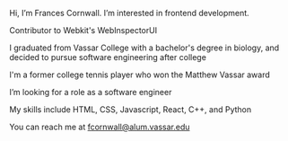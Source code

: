 Hi, I’m Frances Cornwall. I’m interested in frontend development.

Contributor to Webkit's WebInspectorUI

I graduated from Vassar College with a bachelor's degree in biology, and decided to pursue software engineering after college

I'm a former college tennis player who won the Matthew Vassar award

I’m looking for a role as a software engineer

My skills include HTML, CSS, Javascript, React, C++, and Python

You can reach me at fcornwall@alum.vassar.edu

<!---
francescorn/francescorn is a ✨ special ✨ repository because its `README.md` (this file) appears on your GitHub profile.
You can click the Preview link to take a look at your changes.
--->
